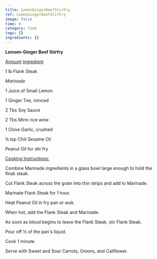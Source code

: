 ```yaml
---
title: LemonGingerBeefStirFry
ref: LemonGingerBeefStirFry
image: false
time: 0
category: food
tags: {}
ingredients: {}
---
```

**Lemom-Ginger Beef Stirfry**



[Amount]() [Ingredient]()


1 lb Flank Steak


*Marinade*


1 Juice of Small Lemon

1 Ginger Toe, minced

2 Tbs Soy Sauce

2 Tbs Mirin rice wine

1 Clove Garlic, crushed

¼ tsp Chili Sesame Oil



Peanut Oil for stir fry


[Cooking Instructions:]()


Combine Marinade ingredients in a glass bowl large enough to hold the
flnak steak.


Cut Flank Steak across the grain into thin strips and add to Marinade.


Marinate Flank Steak for 1 hour.


Heat Peanut Oil in fry pan or wok.


When hot, add the Flank Steak and Marinade.


As soon as blood begins to leave the Flank Steak, stir Flank Steak.


Pour off ½ of the pan's liquid.


Cook 1 minute.


Serve with Sweet and Sour Carrots, Onions, and Califlower.
